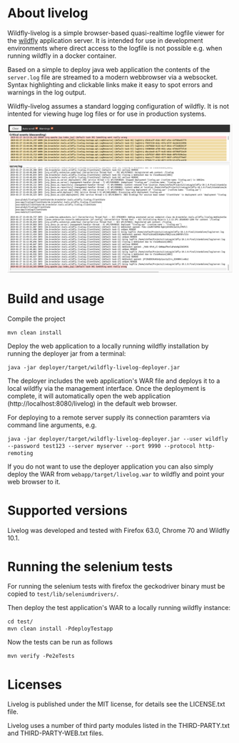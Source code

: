 # About livelog

Wildfly-livelog is a simple browser-based quasi-realtime logfile viewer for the [wildfly](http://wildfly.org/) application server.
It is intended for use in development environments where direct access to the logfile is not possible e.g. when
running wildfly in a docker container. 

Based on a simple to deploy java web application the contents of the `server.log` file  are streamed to a modern webbrowser via a websocket.
Syntax highlighting and clickable links make it easy to spot errors and warnings in the log output.

Wildfly-livelog assumes a standard logging configuration of wildfly. It is not intented for viewing huge log files or
for use in production systems.

![Screenshot](screenshot.png)


# Build and usage

Compile the project

```
mvn clean install
```

Deploy the web application to a locally running wildfly installation by running the deployer jar from a terminal:

```
java -jar deployer/target/wildfly-livelog-deployer.jar
```

The deployer includes the web application's WAR file and deploys it to a local wildfly via the management interface. Once the deployment is complete, 
it will automatically open the web application (http://localhost:8080/livelog) in the 
default web browser. 

For deploying to a remote server supply its connection paramters via command line arguments, e.g.
```
java -jar deployer/target/wildfly-livelog-deployer.jar --user wildfly --password test123 --server myserver --port 9990 --protocol http-remoting
```

If you do not want to use the deployer application you can also simply deploy the WAR from `webapp/target/livelog.war` to wildfly and point your
web browser to it. 

# Supported versions

Livelog was developed and tested with Firefox 63.0, Chrome 70 and Wildfly 10.1. 

# Running the selenium tests

For running the selenium tests with firefox the geckodriver binary must be copied to `test/lib/seleniumdrivers/`.

Then deploy the test application's WAR to a locally running wildfly instance:
```
cd test/
mvn clean install -PdeployTestapp
```
Now the tests can be run as follows
```
mvn verify -Pe2eTests
```
# Licenses

Livelog is published under the MIT license, for details see the LICENSE.txt file.

Livelog uses a number of third party modules listed in the THIRD-PARTY.txt and THIRD-PARTY-WEB.txt files. 


